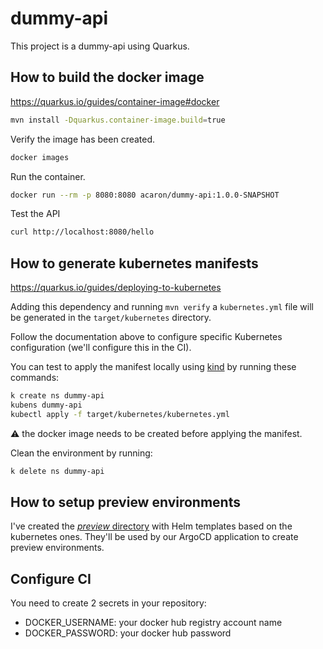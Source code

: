 # dummy-api

This project is a dummy-api using Quarkus.

## How to build the docker image

https://quarkus.io/guides/container-image#docker

```bash
mvn install -Dquarkus.container-image.build=true 
```

Verify the image has been created.
```bash
docker images
```

Run the container.
```bash
docker run --rm -p 8080:8080 acaron/dummy-api:1.0.0-SNAPSHOT
```

Test the API
```bash
curl http://localhost:8080/hello
```

## How to generate kubernetes manifests

https://quarkus.io/guides/deploying-to-kubernetes

Adding this dependency and running `mvn verify` a `kubernetes.yml` file will be generated in the `target/kubernetes` directory.

Follow the documentation above to configure specific Kubernetes configuration (we'll configure this in the CI).

You can test to apply the manifest locally using [kind](https://kind.sigs.k8s.io/) by running these commands:
```bash
k create ns dummy-api
kubens dummy-api
kubectl apply -f target/kubernetes/kubernetes.yml
```

:warning: the docker image needs to be created before applying the manifest.

Clean the environment by running:
```bash
k delete ns dummy-api
```

## How to setup preview environments

I've created the [_preview_ directory](/preview) with Helm templates based on the kubernetes ones.
They'll be used by our ArgoCD application to create preview environments.

## Configure CI

You need to create 2 secrets in your repository:
- DOCKER_USERNAME: your docker hub registry account name
- DOCKER_PASSWORD: your docker hub password